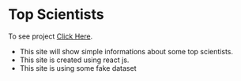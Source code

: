# Top Scientists

To see project [Click Here](https://zen-kalam-fd49ac.netlify.app/).


- This site will show simple informations about some top scientists.
- This site is created using react js.
- This site is using some fake dataset
